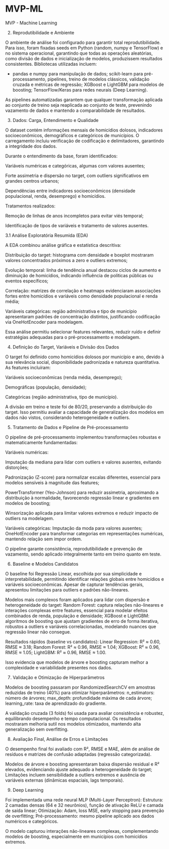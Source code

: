 # MVP-ML

MVP - Machine Learning


2. Reprodutibilidade e Ambiente

O ambiente de análise foi configurado para garantir total reprodutibilidade. Para isso, foram fixadas seeds em Python (random, numpy e TensorFlow) e no sistema operacional, garantindo que todas as operações aleatórias, como divisão de dados e inicialização de modelos, produzissem resultados consistentes. Bibliotecas utilizadas incluem:

 - pandas e numpy para manipulação de dados;
scikit-learn para pré-processamento, pipelines, treino de modelos clássicos, validação cruzada e métricas de regressão;
XGBoost e LightGBM para modelos de boosting;
TensorFlow/Keras para redes neurais (Deep Learning).

As pipelines automatizadas garantem que qualquer transformação aplicada ao conjunto de treino seja reaplicada ao conjunto de teste, prevenindo vazamento de dados e mantendo a comparabilidade de resultados.

3. Dados: Carga, Entendimento e Qualidade

O dataset contém informações mensais de homicídios dolosos, indicadores socioeconômicos, demográficos e categóricos de municípios. O carregamento incluiu verificação de codificação e delimitadores, garantindo a integridade dos dados.

Durante o entendimento da base, foram identificados:

Variáveis numéricas e categóricas, algumas com valores ausentes;

Forte assimetria e dispersão no target, com outliers significativos em grandes centros urbanos;

Dependências entre indicadores socioeconômicos (densidade populacional, renda, desemprego) e homicídios.

Tratamentos realizados:

Remoção de linhas de anos incompletos para evitar viés temporal;

Identificação de tipos de variáveis e tratamento de valores ausentes.

3.1 Análise Exploratória Resumida (EDA)

A EDA combinou análise gráfica e estatística descritiva:

Distribuição do target: histograma com densidade e boxplot mostraram valores concentrados próximos a zero e outliers extremos;

Evolução temporal: linha de tendência anual destacou ciclos de aumento e diminuição de homicídios, indicando influência de políticas públicas ou eventos específicos;

Correlação: matrizes de correlação e heatmaps evidenciaram associações fortes entre homicídios e variáveis como densidade populacional e renda média;

Variáveis categóricas: região administrativa e tipo de município apresentaram padrões de concentração distintos, justificando codificação via OneHotEncoder para modelagem.

Essa análise permitiu selecionar features relevantes, reduzir ruído e definir estratégias adequadas para o pré-processamento e modelagem.

4. Definição do Target, Variáveis e Divisão dos Dados

O target foi definido como homicídios dolosos por município e ano, devido à sua relevância social, disponibilidade padronizada e natureza quantitativa. As features incluíram:

Variáveis socioeconômicas (renda média, desemprego);

Demográficas (população, densidade);

Categóricas (região administrativa, tipo de município).

A divisão em treino e teste foi de 80/20, preservando a distribuição do target. Isso permitiu avaliar a capacidade de generalização dos modelos em dados não vistos, considerando heterogeneidade e outliers.

5. Tratamento de Dados e Pipeline de Pré-processamento

O pipeline de pré-processamento implementou transformações robustas e matematicamente fundamentadas:

Variáveis numéricas:

Imputação da mediana para lidar com outliers e valores ausentes, evitando distorções;

Padronização (Z-score) para normalizar escalas diferentes, essencial para modelos sensíveis à magnitude das features;

PowerTransformer (Yeo-Johnson) para reduzir assimetria, aproximando a distribuição à normalidade, favorecendo regressão linear e gradientes em modelos de boosting;

Winsorização aplicada para limitar valores extremos e reduzir impacto de outliers na modelagem.

Variáveis categóricas:
Imputação da moda para valores ausentes;
OneHotEncoder para transformar categorias em representações numéricas, mantendo relação sem impor ordem.

O pipeline garante consistência, reprodutibilidade e prevenção de vazamento, sendo aplicado integralmente tanto em treino quanto em teste.

6. Baseline e Modelos Candidatos

O baseline foi Regressão Linear, escolhida por sua simplicidade e interpretabilidade, permitindo identificar relações globais entre homicídios e variáveis socioeconômicas. Apesar de capturar tendências gerais, apresentou limitações para outliers e padrões não-lineares.

Modelos mais complexos foram aplicados para lidar com dispersão e heterogeneidade do target:
Random Forest: captura relações não-lineares e interações complexas entre features, essencial para modelar efeitos combinados de renda, população e densidade;
XGBoost e LightGBM: algoritmos de boosting que ajustam gradientes de erro de forma iterativa, robustos a outliers e variáveis correlacionadas, modelando nuances que regressão linear não consegue.

Resultados rápidos (baseline vs candidatos):
Linear Regression: R² ≈ 0.60, RMSE ≈ 3.18;
Random Forest: R² ≈ 0.96, RMSE ≈ 1.04;
XGBoost: R² ≈ 0.96, RMSE ≈ 1.05;
LightGBM: R² ≈ 0.96, RMSE ≈ 1.00.

Isso evidencia que modelos de árvore e boosting capturam melhor a complexidade e variabilidade presentes nos dados.

7. Validação e Otimização de Hiperparâmetros

Modelos de boosting passaram por RandomizedSearchCV em amostras reduzidas de treino (40%) para otimizar hiperparâmetros:
n_estimators: número de árvores;
max_depth: profundidade máxima de cada árvore;
learning_rate: taxa de aprendizado do gradiente.

A validação cruzada (3 folds) foi usada para avaliar consistência e robustez, equilibrando desempenho e tempo computacional. Os resultados mostraram melhoria sutil nos modelos otimizados, mantendo alta generalização sem overfitting.

8. Avaliação Final, Análise de Erros e Limitações

O desempenho final foi avaliado com R², RMSE e MAE, além de análise de resíduos e matrizes de confusão adaptadas (regressão categorizada).

Modelos de árvore e boosting apresentaram baixa dispersão residual e R² elevados, evidenciando ajuste adequado a heterogeneidade do target;
Limitações incluem sensibilidade a outliers extremos e ausência de variáveis externas (dinâmicas espaciais, lags temporais).

9. Deep Learning

Foi implementada uma rede neural MLP (Multi-Layer Perceptron):
Estrutura: 2 camadas densas (64 e 32 neurônios), função de ativação ReLU e camada de saída linear;
Otimização: Adam, loss MSE, early stopping para prevenção de overfitting;
Pré-processamento: mesmo pipeline aplicado aos dados numéricos e categóricos.

O modelo capturou interações não-lineares complexas, complementando modelos de boosting, especialmente em municípios com homicídios extremos.
